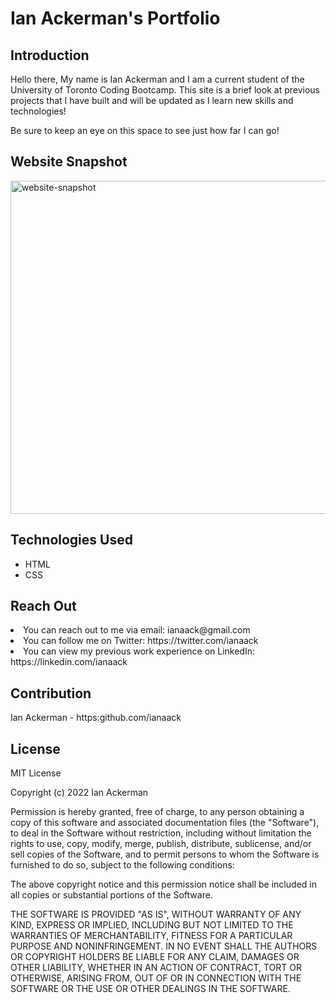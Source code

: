 # Ian Ackerman's Portfolio

## Introduction
Hello there,
My name is Ian Ackerman and I am a current student of the University of Toronto Coding Bootcamp.
This site is a brief look at previous projects that I have built and will be updated as I learn new skills and technologies!

Be sure to keep an eye on this space to see just how far I can go!

## Website Snapshot
<img width="533" alt="website-snapshot" src="https://user-images.githubusercontent.com/47282257/156402791-2e3fa406-4994-4472-ade1-4f18e0a3e008.png">

## Technologies Used
* HTML
* CSS

## Reach Out
<li>You can reach out to me via email: ianaack@gmail.com</li>
<li>You can follow me on Twitter: https://twitter.com/ianaack</li>
<li>You can view my previous work experience on LinkedIn: https://linkedin.com/ianaack</li>

## Contribution
Ian Ackerman - https:github.com/ianaack

## License

MIT License

Copyright (c) 2022 Ian Ackerman

Permission is hereby granted, free of charge, to any person obtaining a copy
of this software and associated documentation files (the "Software"), to deal
in the Software without restriction, including without limitation the rights
to use, copy, modify, merge, publish, distribute, sublicense, and/or sell
copies of the Software, and to permit persons to whom the Software is
furnished to do so, subject to the following conditions:

The above copyright notice and this permission notice shall be included in all
copies or substantial portions of the Software.

THE SOFTWARE IS PROVIDED "AS IS", WITHOUT WARRANTY OF ANY KIND, EXPRESS OR
IMPLIED, INCLUDING BUT NOT LIMITED TO THE WARRANTIES OF MERCHANTABILITY,
FITNESS FOR A PARTICULAR PURPOSE AND NONINFRINGEMENT. IN NO EVENT SHALL THE
AUTHORS OR COPYRIGHT HOLDERS BE LIABLE FOR ANY CLAIM, DAMAGES OR OTHER
LIABILITY, WHETHER IN AN ACTION OF CONTRACT, TORT OR OTHERWISE, ARISING FROM,
OUT OF OR IN CONNECTION WITH THE SOFTWARE OR THE USE OR OTHER DEALINGS IN THE
SOFTWARE.
